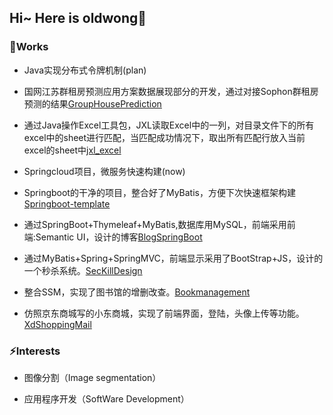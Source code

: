 ## Hi~ Here is oldwong👋 

### 📝Works
- Java实现分布式令牌机制(plan)

- 国网江苏群租房预测应用方案数据展现部分的开发，通过对接Sophon群租房预测的结果[GroupHousePrediction](https://github.com/oldwang77/GroupHousePrediction)

- 通过Java操作Excel工具包，JXL读取Excel中的一列，对目录文件下的所有excel中的sheet进行匹配，当匹配成功情况下，取出所有匹配行放入当前excel的sheet中[jxl_excel
](https://github.com/oldwang77/jxl_excel)

- Springcloud项目，微服务快速构建(now)

- Springboot的干净的项目，整合好了MyBatis，方便下次快速框架构建[Springboot-template](https://github.com/oldwang77/springboot-template)

- 通过SpringBoot+Thymeleaf+MyBatis,数据库用MySQL，前端采用前端:Semantic UI，设计的博客[BlogSpringBoot](https://github.com/oldwang77/LightBlog_SpringBoot)

- 通过MyBatis+Spring+SpringMVC，前端显示采用了BootStrap+JS，设计的一个秒杀系统。[SecKillDesign](https://github.com/oldwang77/SecKillDesign) 

- 整合SSM，实现了图书馆的增删改查。[Bookmanagement](https://github.com/oldwang77/BookManagement)

- 仿照京东商城写的小东商城，实现了前端界面，登陆，头像上传等功能。[XdShoppingMail](https://github.com/oldwang77/xd-parent) 

### ⚡Interests

- 图像分割（Image segmentation）

- 应用程序开发（SoftWare Development）

